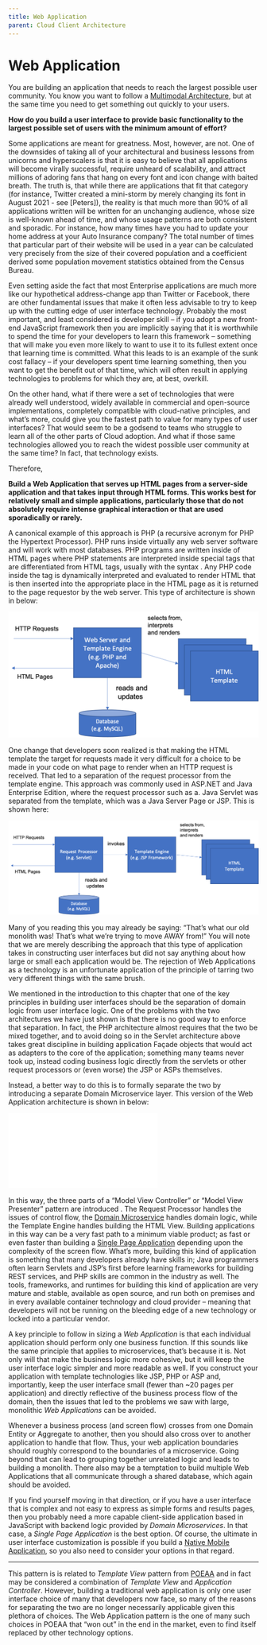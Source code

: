```yaml
---
title: Web Application
parent: Cloud Client Architecture
---
```

# Web Application

You are building an application that needs to reach the largest possible user community.  You know you want to follow a [Multimodal Architecture](Multimodal-Architecture.md), but at the same time you need to get something out quickly to your users.

**How do you build a user interface to provide basic functionality to the largest possible set of users with the minimum amount of effort?**

Some applications are meant for greatness.  Most, however, are not.  One of the downsides of taking all of your architectural and business lessons from unicorns and hyperscalers is that it is easy to believe that all applications will become virally successful, require unheard of scalability, and attract millions of adoring fans that hang on every font and icon change with baited breath.  The truth is, that while there are applications that fit that category (for instance, Twitter created a mini-storm by merely changing its font in August 2021 - see [Peters]), the reality is that much more than 90% of all applications written will be written for an unchanging audience, whose size is well-known ahead of time, and whose usage patterns are both consistent and sporadic.  For instance, how many times have you had to update your home address at your Auto Insurance company?  The total number of times that particular part of their website will be used in a year can be calculated very precisely from the size of their covered population and a coefficient derived some population movement statistics obtained from the Census Bureau.  

Even setting aside the fact that most Enterprise applications are much more like our hypothetical address-change app than Twitter or Facebook, there are other fundamental issues that make it often less advisable to try to keep up with the cutting edge of user interface technology.  Probably the most important, and least considered is developer skill – if you adopt a new front-end JavaScript framework then you are implicitly saying that it is worthwhile to spend the time for your developers to learn this framework – something that will make you even more likely to want to use it to its fullest extent once that learning time is committed.  What this leads to is an example of the sunk cost fallacy – if your developers spent time learning something, then you want to get the benefit out of that time, which will often result in applying technologies to problems for which they are, at best, overkill.

On the other hand, what if there were a set of technologies that were already well understood, widely available in commercial and open-source implementations, completely compatible with cloud-native principles, and what’s more, could give you the fastest path to value for many types of user interfaces?   That would seem to be a godsend to teams who struggle to learn all of the other parts of Cloud adoption.  And what if those same technologies allowed you to reach the widest possible user community at the same time?  In fact, that technology exists.

Therefore,

**Build a Web Application that serves up HTML pages from a server-side application and that takes input through HTML forms.  This works best for relatively small and simple applications, particularly those that do not absolutely require intense graphical interaction or that are used sporadically or rarely.**

A canonical example of this approach is PHP (a recursive acronym for PHP the Hypertext Processor).  PHP runs inside virtually any web server software and will work with most databases.  PHP programs are written inside of HTML pages where PHP statements are interpreted inside special tags that are differentiated from HTML tags, usually with the syntax <?php...?>.  Any PHP code inside the tag is dynamically interpreted and evaluated to render HTML that is then inserted into the appropriate place in the HTML page as it is returned to the page requestor by the web server.  This type of architecture is shown in below:
 
![Simple Template System](../assets/PHPTemplates.png)

 One change that developers soon realized is that making the HTML template the target for requests made it very difficult for a choice to be made in your code on what page to render when an HTTP request is received.  That led to a separation of the request processor from the template engine.  This approach was commonly used in ASP.NET and Java Enterprise Edition, where the request processor such as a. Java Servlet was separated from the template, which was a Java Server Page or JSP. This is shown here:
 
![Separated Request Processor](../assets/RequestProcessJSP.png)

Many of you reading this you may already be saying: “That’s what our old monolith was!  That’s what we’re trying to move AWAY from!”  You will note that we are merely describing the approach that this type of application takes in constructing user interfaces but did not say anything about how large or small each application would be.  The rejection of Web Applications as a technology is an unfortunate application of the principle of tarring two very different things with the same brush.  

We mentioned in the introduction to this chapter that one of the key principles in building user interfaces should be the separation of domain logic from user interface logic. One of the problems with the two architectures we have just shown is that there is no good way to enforce that separation.  In fact, the PHP architecture almost requires that the two be mixed together, and to avoid doing so in the Servlet architecture above takes great discipline in building application Façade objects that would act as adapters to the core of the application; something many teams never took up, instead coding business logic directly from the servlets or other request processors or (even worse) the JSP or ASPs themselves.

Instead, a better way to do this is to formally separate the two by introducing a separate Domain Microservice layer.  This version of the Web Application architecture is shown in below:

![Interaction with Domain Microservice](../assets/WebApplicationMicroservices.md)

In this way, the three parts of a “Model View Controller” or “Model View Presenter” pattern are introduced .  The Request Processor handles the issues of control flow, the [Domain Microservice](../Microservices/Business-Microservice.md) handles domain logic, while the Template Engine handles building the HTML View. Building applications in this way can be a very fast path to a minimum viable product; as fast or even faster than building a [Single Page Application](Single-Page-Application.md) depending upon the complexity of the screen flow.  What’s more, building this kind of application is something that many developers already have skills in; Java programmers often learn Servlets and JSP’s first before learning frameworks for building REST services, and PHP skills are common in the industry as well.  The tools, frameworks, and runtimes for building this kind of application are very mature and stable, available as open source, and run both on premises and in every available container technology and cloud provider – meaning that developers will not be running on the bleeding edge of a new technology or locked into a particular vendor.  

A key principle to follow in sizing a *Web Application* is that each individual application should perform only one business function.  If this sounds like the same principle that applies to microservices, that’s because it is.  Not only will that make the business logic more cohesive, but it will keep the user interface logic simpler and more readable as well.  If you construct your application with template technologies like JSP, PHP or ASP and, importantly, keep the user interface small (fewer than ~20 pages per application) and directly reflective of the business process flow of the domain, then the issues that led to the problems we saw with large, monolithic *Web Applications* can be avoided. 

Whenever a business process (and screen flow) crosses from one Domain Entity or Aggregate to another, then you should also cross over to another application to handle that flow.  Thus, your web application boundaries should roughly correspond to the boundaries of a microservice.  Going beyond that can lead to grouping together unrelated logic and leads to building a monolith.  There also may be a temptation to build multiple Web Applications that all communicate through a shared database, which again should be avoided.  

If you find yourself moving in that direction, or if you have a user interface that is complex and not easy to express as simple forms and results pages, then you probably need a more capable client-side application based in JavaScript with backend logic provided by *Domain Microservices*.  In that case, a *Single Page Application* is the best option.   Of course, the ultimate in user interface customization is possible if you build a [Native Mobile Application](Native-Mobile-Application.md), so you also need to consider your options in that regard. 

* * *

This pattern is is related to *Template View* pattern from [POEAA](https://www.amazon.com/Patterns-Enterprise-Application-Architecture-Martin/dp/0321127420) and in fact may be considered a combination of *Template View* and *Application Controller*.  However, building a traditional web application is only one user interface choice of many that developers now face, so many of the reasons for separating the two are no longer necessarily applicable given this plethora of choices.  The Web Application pattern is the one of many such choices in POEAA that “won out” in the end in the market, even to find itself replaced by other technology options. 
